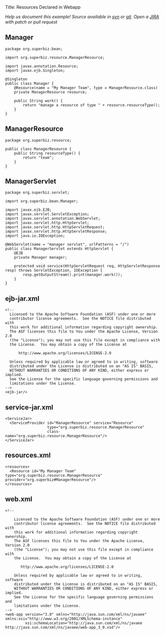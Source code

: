Title: Resources Declared in Webapp

*Help us document this example! Source available in [svn](http://svn.apache.org/repos/asf/openejb/trunk/openejb/examples/resources-declared-in-webapp) or [git](https://github.com/apache/openejb/tree/trunk/openejb/examples/resources-declared-in-webapp). Open a [JIRA](https://issues.apache.org/jira/browse/TOMEE) with patch or pull request*

## Manager

    package org.superbiz.bean;
    
    import org.superbiz.resource.ManagerResource;
    
    import javax.annotation.Resource;
    import javax.ejb.Singleton;
    
    @Singleton
    public class Manager {
        @Resource(name = "My Manager Team", type = ManagerResource.class)
        private ManagerResource resource;
    
        public String work() {
            return "manage a resource of type " + resource.resourceType();
        }
    }

## ManagerResource

    package org.superbiz.resource;
    
    public class ManagerResource {
        public String resourceType() {
            return "team";
        }
    }

## ManagerServlet

    package org.superbiz.servlet;
    
    import org.superbiz.bean.Manager;
    
    import javax.ejb.EJB;
    import javax.servlet.ServletException;
    import javax.servlet.annotation.WebServlet;
    import javax.servlet.http.HttpServlet;
    import javax.servlet.http.HttpServletRequest;
    import javax.servlet.http.HttpServletResponse;
    import java.io.IOException;
    
    @WebServlet(name = "manager servlet", urlPatterns = "/")
    public class ManagerServlet extends HttpServlet {
        @EJB
        private Manager manager;
    
        protected void service(HttpServletRequest req, HttpServletResponse resp) throws ServletException, IOException {
            resp.getOutputStream().print(manager.work());
        }
    }

## ejb-jar.xml

    <!--
      Licensed to the Apache Software Foundation (ASF) under one or more
      contributor license agreements.  See the NOTICE file distributed with
      this work for additional information regarding copyright ownership.
      The ASF licenses this file to You under the Apache License, Version 2.0
      (the "License"); you may not use this file except in compliance with
      the License.  You may obtain a copy of the License at
    
          http://www.apache.org/licenses/LICENSE-2.0
    
      Unless required by applicable law or agreed to in writing, software
      distributed under the License is distributed on an "AS IS" BASIS,
      WITHOUT WARRANTIES OR CONDITIONS OF ANY KIND, either express or implied.
      See the License for the specific language governing permissions and
      limitations under the License.
    -->
    <ejb-jar/>
    

## service-jar.xml

    <ServiceJar>
      <ServiceProvider id="ManagerResource" service="Resource"
                       type="org.superbiz.resource.ManagerResource"
                       class-name="org.superbiz.resource.ManagerResource"/>
    </ServiceJar>
    

## resources.xml

    <resources>
      <Resource id="My Manager Team" type="org.superbiz.resource.ManagerResource" provider="org.superbiz#ManagerResource"/>
    </resources>
    

## web.xml

    <!--
    
        Licensed to the Apache Software Foundation (ASF) under one or more
        contributor license agreements.  See the NOTICE file distributed with
        this work for additional information regarding copyright ownership.
        The ASF licenses this file to You under the Apache License, Version 2.0
        (the "License"); you may not use this file except in compliance with
        the License.  You may obtain a copy of the License at
    
           http://www.apache.org/licenses/LICENSE-2.0
    
        Unless required by applicable law or agreed to in writing, software
        distributed under the License is distributed on an "AS IS" BASIS,
        WITHOUT WARRANTIES OR CONDITIONS OF ANY KIND, either express or implied.
        See the License for the specific language governing permissions and
        limitations under the License.
    -->
    <web-app version="3.0" xmlns="http://java.sun.com/xml/ns/javaee" xmlns:xsi="http://www.w3.org/2001/XMLSchema-instance"
             xsi:schemaLocation="http://java.sun.com/xml/ns/javaee http://java.sun.com/xml/ns/javaee/web-app_3_0.xsd"/>
    

